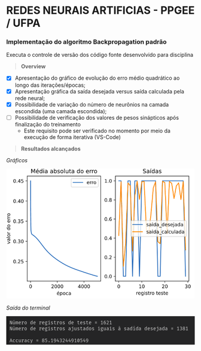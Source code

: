 # REDES NEURAIS ARTIFICIAS - PPGEE / UFPA

### Implementação do algoritmo Backpropagation padrão

Executa o controle de versão dos código fonte desenvolvido para disciplina

> **Overview**


- [x] Apresentação do gráfico de evolução do erro médio quadrático ao longo das iterações/épocas;
- [x] Apresentação gráfica da saída desejada versus saída calculada pela rede neural;
- [x] Possibilidade de variação do número de neurônios na camada escondida (uma camada escondida);
- [ ] Possibilidade de verificação dos valores de pesos sinápticos após finalização do treinamento
    - Este requisito pode ser verificado no momento por meio da execução de forma iterativa (VS-Code)

> **Resultados alcançados**

*Gráficos*

![image](./dataset/images/graphic.png "resultado gráfico")

*Saída do terminal*

![image](./dataset/images/out_terminal.png "resultado terminal")

